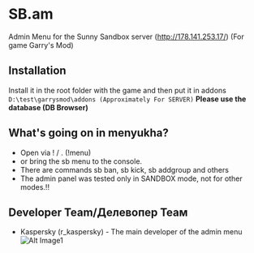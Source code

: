 # SB.am
Admin Menu for the Sunny Sandbox server (http://178.141.253.17/) (For game Garry's Mod)

## Installation
Install it in the root folder with the game and then put it in addons
```D:\test\garrysmod\addons (Approximately For SERVER)```
**Please use the database (DB Browser)**
## What's going on in menyukha?
* Open via ! / . (!menu)
* or bring the sb menu to the console.
* There are commands sb ban, sb kick, sb addgroup and others
* The admin panel was tested only in SANDBOX mode, not for other modes.!!
## Developer Team/Делевопер Теам
* Kaspersky (r_kaspersky) - The main developer of the admin menu
![Alt Image1]([путь_к_изображению](https://github.com/r-kaspersky/SB.am/blob/main/image.png))
